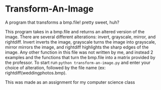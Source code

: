 # Transform-An-Image
A program that transforms a bmp.file! pretty sweet, huh?

This program takes in a bmp.file and returns an altered version of the image. There are several different alterations: invert, grayscale, mirror, and rightdiff.
Invert inverts the image, grayscale turns the image into grayscale, mirror mirrors the image, and rightdiff highlights the sharp edges of the image.
Any other function in this file was not written by me, and instead 2 examples and the functions that turn the bmp.file into a matrix provided by the professor. 
To start run `python transform-an-image.py` and enter your choice of alteration, followed by the file name (ex: rightdiff(weddingphotos.bmp).

This was made as an assignment for my computer science class
